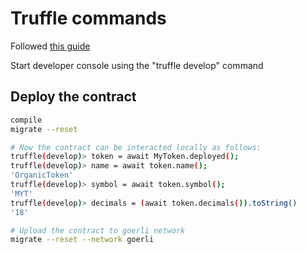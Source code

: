 # Truffle commands

Followed [this guide](https://dev.to/willkre/create-deploy-an-erc-20-token-in-15-minutes-truffle-openzeppelin-goerli-33lb})

Start developer console using the "truffle develop" command

## Deploy the contract

```bash
compile 
migrate --reset

# Now the contract can be interacted locally as follows:
truffle(develop)> token = await MyToken.deployed();
truffle(develop)> name = await token.name();
'OrganicToken'
truffle(develop)> symbol = await token.symbol();
'MYT'
truffle(develop)> decimals = (await token.decimals()).toString()
'18'

# Upload the contract to goerli network
migrate --reset --network goerli
```